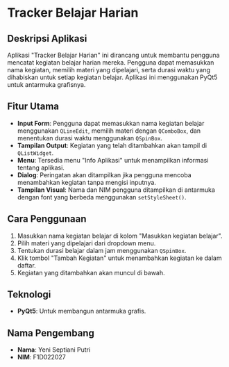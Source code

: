 # Tracker Belajar Harian

## Deskripsi Aplikasi
Aplikasi "Tracker Belajar Harian" ini dirancang untuk membantu pengguna mencatat kegiatan belajar harian mereka. Pengguna dapat memasukkan nama kegiatan, memilih materi yang dipelajari, serta durasi waktu yang dihabiskan untuk setiap kegiatan belajar. Aplikasi ini menggunakan PyQt5 untuk antarmuka grafisnya.

## Fitur Utama
- **Input Form**: Pengguna dapat memasukkan nama kegiatan belajar menggunakan `QLineEdit`, memilih materi dengan `QComboBox`, dan menentukan durasi waktu menggunakan `QSpinBox`.
- **Tampilan Output**: Kegiatan yang telah ditambahkan akan tampil di `QListWidget`.
- **Menu**: Tersedia menu "Info Aplikasi" untuk menampilkan informasi tentang aplikasi.
- **Dialog**: Peringatan akan ditampilkan jika pengguna mencoba menambahkan kegiatan tanpa mengisi inputnya.
- **Tampilan Visual**: Nama dan NIM pengguna ditampilkan di antarmuka dengan font yang berbeda menggunakan `setStyleSheet()`.

## Cara Penggunaan
1. Masukkan nama kegiatan belajar di kolom "Masukkan kegiatan belajar".
2. Pilih materi yang dipelajari dari dropdown menu.
3. Tentukan durasi belajar dalam jam menggunakan `QSpinBox`.
4. Klik tombol "Tambah Kegiatan" untuk menambahkan kegiatan ke dalam daftar.
5. Kegiatan yang ditambahkan akan muncul di bawah.

## Teknologi
- **PyQt5**: Untuk membangun antarmuka grafis.


## Nama Pengembang
- **Nama**: Yeni Septiani Putri
- **NIM**: F1D022027
